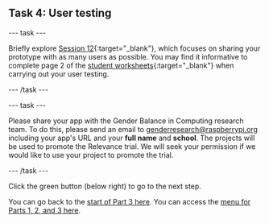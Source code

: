 ## Task 4: User testing

--- task ---

Briefly explore [Session 12](http://ncce.io/wD4mPl){:target="_blank"}, which focuses on sharing your prototype with as many users as possible. You may find it informative to complete page 2 of the [student worksheets](https://ncce.io/wjuSbq){:target="_blank"} when carrying out your user testing.

--- /task ---

--- task ---

Please share your app with the Gender Balance in Computing research team. To do this, please send an email to [genderresearch@raspberrypi.org](mailto:genderresearch@raspberrypi.org) including your app's URL and your **full name** and **school**. The projects will be used to promote the Relevance trial. We will seek your permission if we would like to use your project to promote the trial.

--- /task ---

Click the green button (below right) to go to the next step.

You can go back to the [start of Part 3 here](https://projects.raspberrypi.org/en/projects/Year8-RelevanceTraining-Part3-GBICi4). 
You can access the [menu for Parts 1, 2, and 3 here](https://projects.raspberrypi.org/en/pathways/year8-relevancetraining-gbici4).
